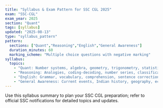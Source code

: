 ```yaml
---
title: "Syllabus & Exam Pattern for SSC CGL 2025"
exam: "SSC-CGL"
exam_year: 2025
section: "Quant"
tags: [syllabus]
updated: "2025-08-13"
type: "syllabus_pattern"
pattern:
  sections: ["Quant","Reasoning","English","General Awareness"]
  duration_minutes: 60
  marking_scheme: "Multiple choice questions with negative marking"
syllabus:
  topics:
    - "Quant: Number systems, algebra, geometry, trigonometry, statistics"
    - "Reasoning: Analogies, coding-decoding, number series, classification, blood relations"
    - "English: Grammar, vocabulary, comprehension, sentence correction"
    - "General Awareness: Current events, Indian history, geography, economy, general science"
---
```


Use this syllabus summary to plan your SSC CGL preparation; refer to official SSC notifications for detailed topics and updates.